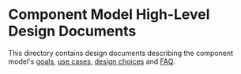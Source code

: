 # Component Model High-Level Design Documents

This directory contains design documents describing the component model's
[goals](Goals.md), [use cases](UseCases.md), [design choices](Choices.md)
and [FAQ](FAQ.md).
